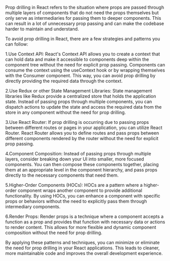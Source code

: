 Prop drilling in React refers to the situation where props are passed through multiple layers of components that do not need the props themselves but only serve as intermediaries for passing them to deeper components. This can result in a lot of unnecessary prop passing and can make the codebase harder to maintain and understand.

To avoid prop drilling in React, there are a few strategies and patterns you can follow:

1.Use Context API: React's Context API allows you to create a context that can hold data and make it accessible to components deep within the component tree without the need for explicit prop passing. Components can consume the context using the useContext hook or by wrapping themselves with the Consumer component. This way, you can avoid prop drilling by directly providing the required data through the context.

2.Use Redux or other State Management Libraries: State management libraries like Redux provide a centralized store that holds the application state. Instead of passing props through multiple components, you can dispatch actions to update the state and access the required data from the store in any component without the need for prop drilling.

3.Use React Router: If prop drilling is occurring due to passing props between different routes or pages in your application, you can utilize React Router. React Router allows you to define routes and pass props between different components rendered by the router without the need for explicit prop passing.

4.Component Composition: Instead of passing props through multiple layers, consider breaking down your UI into smaller, more focused components. You can then compose these components together, placing them at an appropriate level in the component hierarchy, and pass props directly to the necessary components that need them.

5.Higher-Order Components (HOCs): HOCs are a pattern where a higher-order component wraps another component to provide additional functionality. By using HOCs, you can enhance a component with specific props or behaviors without the need to explicitly pass them through intermediary components.

6.Render Props: Render props is a technique where a component accepts a function as a prop and provides that function with necessary data or actions to render content. This allows for more flexible and dynamic component composition without the need for prop drilling.

By applying these patterns and techniques, you can minimize or eliminate the need for prop drilling in your React applications. This leads to cleaner, more maintainable code and improves the overall development experience.